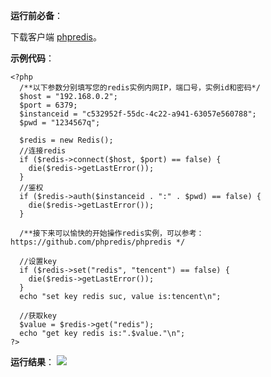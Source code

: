 ﻿**运行前必备**：

下载客户端 [phpredis](https://github.com/phpredis/phpredis)。

**示例代码**：

```
<?php
  /**以下参数分别填写您的redis实例内网IP，端口号，实例id和密码*/
  $host = "192.168.0.2";
  $port = 6379;
  $instanceid = "c532952f-55dc-4c22-a941-63057e560788";
  $pwd = "1234567q";

  $redis = new Redis();
  //连接redis
  if ($redis->connect($host, $port) == false) {
    die($redis->getLastError());
  }
  //鉴权
  if ($redis->auth($instanceid . ":" . $pwd) == false) {
    die($redis->getLastError());
  }
  
  /**接下来可以愉快的开始操作redis实例，可以参考：https://github.com/phpredis/phpredis */
  
  //设置key
  if ($redis->set("redis", "tencent") == false) {
    die($redis->getLastError());
  }
  echo "set key redis suc, value is:tencent\n";
  
  //获取key
  $value = $redis->get("redis");
  echo "get key redis is:".$value."\n";
?>
```



**运行结果**：
![](//qzonestyle.gtimg.cn/qzone/vas/opensns/res/img/PHP-1.jpg)
